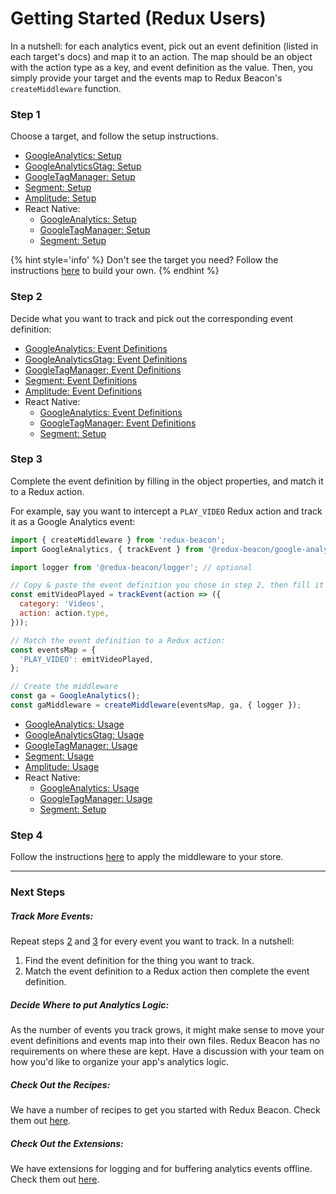 # Getting Started (Redux Users)

In a nutshell: for each analytics event, pick out an event definition (listed in
each target's docs) and map it to an action. The map should be an object with
the action type as a key, and event definition as the value. Then, you simply
provide your target and the events map to Redux Beacon's `createMiddleware`
function.

### Step 1
Choose a target, and follow the setup instructions.

* [GoogleAnalytics: Setup](targets/google-analytics.md#setup)
* [GoogleAnalyticsGtag: Setup](targets/google-analytics-gtag.md#setup)
* [GoogleTagManager: Setup](https://rangle.gitbook.io/redux-beacon/index/google-tag-manager#setup)
* [Segment: Setup](targets/segment.md#setup)
* [Amplitude: Setup](targets/amplitude.md#setup)
* React Native:
  * [GoogleAnalytics: Setup](targets/react-native-google-analytics.md#setup)
  * [GoogleTagManager: Setup](targets/react-native-google-tag-manager.md#setup)
  * [Segment: Setup](targets/react-native-segment.md#setup)

{% hint style='info' %}
Don't see the target you need?
Follow the instructions [here](examples-and-recipes.md#how-to-create-own-target.md) to build your own.
{% endhint %}

### Step 2
Decide what you want to track and pick out the corresponding event definition:

* [GoogleAnalytics: Event Definitions](targets/google-analytics.md#event-definitions)
* [GoogleAnalyticsGtag: Event Definitions](targets/google-analytics-gtag.md#event-definitions)
* [GoogleTagManager: Event Definitions](https://rangle.gitbook.io/redux-beacon/index/google-tag-manager#event-definitions)
* [Segment: Event Definitions](targets/segment.md#event-definitions)
* [Amplitude: Event Definitions](targets/amplitude.md#event-definitions)
* React Native:
  * [GoogleAnalytics: Event Definitions](targets/react-native-google-analytics.md#event-definitions)
  * [GoogleTagManager: Event Definitions](targets/react-native-google-tag-manager.md#event-definitions)
  * [Segment: Setup](targets/react-native-segment.md#setup)

### Step 3
Complete the event definition by filling in the object properties, and match it
to a Redux action.

For example, say you want to intercept a `PLAY_VIDEO` Redux action and track it
as a Google Analytics event:

```js
import { createMiddleware } from 'redux-beacon';
import GoogleAnalytics, { trackEvent } from '@redux-beacon/google-analytics';

import logger from '@redux-beacon/logger'; // optional

// Copy & paste the event definition you chose in step 2, then fill it in.
const emitVideoPlayed = trackEvent(action => ({
  category: 'Videos',
  action: action.type,
}));

// Match the event definition to a Redux action:
const eventsMap = {
  'PLAY_VIDEO': emitVideoPlayed,
};

// Create the middleware
const ga = GoogleAnalytics();
const gaMiddleware = createMiddleware(eventsMap, ga, { logger });
```

* [GoogleAnalytics: Usage](targets/google-analytics.md#usage)
* [GoogleAnalyticsGtag: Usage](targets/google-analytics-gtag.md#usage)
* [GoogleTagManager: Usage](https://rangle.gitbook.io/redux-beacon/index/google-tag-manager#usage)
* [Segment: Usage](targets/segment.md#usage)
* [Amplitude: Usage](targets/amplitude.md#usage)
* React Native:
  * [GoogleAnalytics: Usage](targets/react-native-google-analytics.md#usage)
  * [GoogleTagManager: Usage](targets/react-native-google-tag-manager.md#usage)
  * [Segment: Setup](targets/react-native-segment.md#setup)

### Step 4
Follow the instructions [here](https://redux.js.org/api/applymiddleware/) to
apply the middleware to your store.

----

### Next Steps

##### Track More Events:
Repeat steps [2](#step-2) and [3](#step-3) for every event you want to track. In a nutshell:
  1. Find the event definition for the thing you want to track.
  2. Match the event definition to a Redux action then complete the event definition.

##### Decide Where to put Analytics Logic:
As the number of events you track grows, it might make sense to move your event
definitions and events map into their own files. Redux Beacon has no
requirements on where these are kept. Have a discussion with your team on how
you'd like to organize your app's analytics logic.

##### Check Out the Recipes:
We have a number of recipes to get you started with Redux Beacon. Check them
out [here](examples-and-recipes.md).

##### Check Out the Extensions:
We have extensions for logging and for buffering analytics events
offline. Check them out [here](extensions/index.md).
